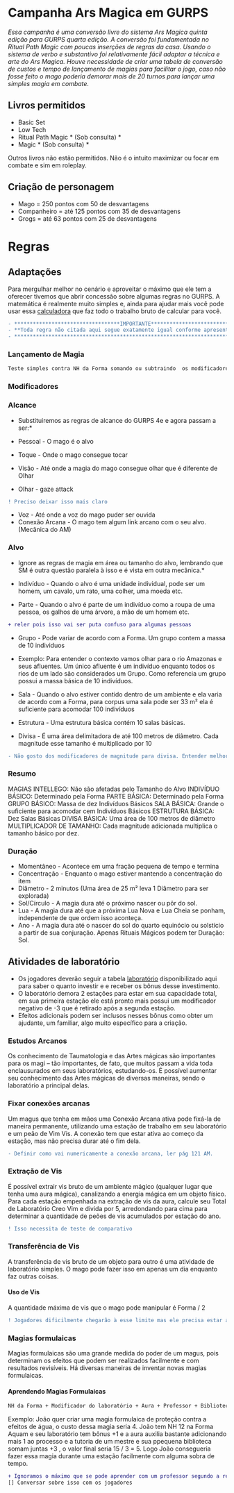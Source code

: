 # Campanha Ars Magica em GURPS



*Essa campanha é uma conversão livre do sistema Ars Magica quinta edição para GURPS quarta edição. A conversão foi fundamentada no Ritual Path Magic com poucas inserções de regras da casa. Usando o sistema de verbo e substantivo foi relativamente fácil adaptar a técnica e arte do Ars Magica. Houve necessidade de criar uma tabela de conversão de custos e tempo de lançamento de magias para facilitar o jogo, caso não fosse feito o mago poderia demorar mais de 20 turnos para lançar uma simples magia em combate.* 

## Livros permitidos

* Basic Set
* Low Tech
* Ritual Path Magic * (Sob consulta) *
* Magic * (Sob consulta) *

Outros livros não estão permitidos. Não é o intuito maximizar ou focar em combate e sim em roleplay. 


## Criação de personagem

* Mago = 250 pontos com 50 de desvantagens
* Companheiro = até 125 pontos com 35 de desvantagens
* Grogs = até 63 pontos com 25 de desvantagens


# Regras

## Adaptações

Para mergulhar melhor no cenário e aproveitar o máximo que ele tem a oferecer tivemos que abrir concessão sobre algumas regras no GURPS. A matemática é realmente muito simples e, ainda para ajudar mais você pode usar essa [calculadora](https://github.com/cefasheli/Ars-Magica/tree/main/Tabelas/Calculadora%20de%20Magia) que faz todo o trabalho bruto de calcular para você.

```DIFF
- **********************************IMPORTANTE*****************************************
- **Toda regra não citada aqui segue exatamente igual conforme apresentada no GURPS 4e**
- **************************************************************************************
```

### Lançamento de Magia 

```diff
Teste simples contra NH da Forma somando ou subtraindo  os modificadores
```

### Modificadores

### Alcance

* Substituiremos as regras de alcance do GURPS 4e e agora passam a ser:*

* Pessoal - O mago é o alvo
* Toque - Onde o mago consegue tocar
* Visão - Até onde a magia do mago consegue olhar que é diferente de Olhar
* Olhar - gaze attack
```diff
! Preciso deixar isso mais claro
```
* Voz - Até onde a voz do mago  puder ser ouvida
* Conexão Arcana - O mago tem algum link arcano com o seu alvo. (Mecânica do AM)

### Alvo

* Ignore as regras de magia em área ou tamanho do alvo, lembrando que SM é outra questão paralela à isso e é vista em outra mecânica.* 

* Indivíduo - Quando o alvo é uma unidade individual, pode ser um homem, um cavalo, um rato, uma colher, uma moeda etc.
* Parte - Quando o alvo é parte de um indivíduo como a roupa de uma pessoa, os galhos de uma árvore, a mão de um homem etc.
```diff
+ reler pois isso vai ser puta confuso para algumas pessoas
```
* Grupo - Pode variar de acordo com a Forma. Um grupo contem a massa de 10 individuos

* Exemplo: Para entender o contexto vamos olhar para o rio Amazonas e seus afluentes. Um único afluente é um indivíduo enquanto todos os rios de um lado são considerados um Grupo. Como referencia um grupo possui a massa básica de 10 indivíduos.

* Sala - Quando o alvo estiver contido dentro de um ambiente e ela varia de acordo com a Forma, para corpus uma sala pode ser 33 m² ela é suficiente para acomodar 100 indivíduos
* Estrutura - Uma estrutura básica contém 10 salas básicas.
* Divisa - É uma área delimitadora de até 100 metros de diâmetro. Cada magnitude esse tamanho é multiplicado por 10 
```diff
- Não gosto dos modificadores de magnitude para divisa. Entender melhor, testar, aceitar ou arranjar solução.
```
### Resumo
MAGIAS INTELLEGO: Não são afetadas pelo Tamanho do Alvo
INDIVÍDUO BÁSICO: Determinado pela Forma
PARTE BÁSICA: Determinado pela Forma
GRUPO BÁSICO: Massa de dez Indivíduos Básicos
SALA BÁSICA: Grande o suficiente para acomodar cem Indivíduos Básicos
ESTRUTURA BÁSICA: Dez Salas Básicas
DIVISA BÁSICA: Uma área de 100 metros de diâmetro
MULTIPLICADOR DE TAMANHO: Cada magnitude adicionada multiplica o tamanho básico por dez.


### Duração

* Momentâneo - Acontece em uma fração pequena de tempo e termina
* Concentração - Enquanto o mago estiver mantendo a concentração do item 
* Diâmetro - 2 minutos (Uma área de 25 m² leva 1 Diâmetro para ser explorada)
* Sol/Círculo - A magia dura até o próximo nascer ou pôr do sol.
* Lua - A magia dura até que a próxima Lua Nova e Lua Cheia se ponham, independente de que ordem isso aconteça.
* Ano - A magia dura até o nascer do sol do quarto equinócio ou solstício a partir de sua conjuração. Apenas Rituais Mágicos podem ter Duração: Sol.

## Atividades de laboratório

* Os jogadores deverão seguir a tabela [laboratório](https://github.com/cefasheli/Ars-Magica/tree/main/Tabelas/Laborat%C3%B3rio) disponibilizado aqui para saber o quanto investir e e receber os bônus desse investimento. 
* O laboratório demora 2 estações para estar em sua capacidade total, em sua primeira estação ele está pronto mais possui um modificador negativo de -3 que é retirado após a segunda estação.
* Efeitos adicionais podem ser inclusos nesses bônus como obter um ajudante, um familiar, algo muito específico para a criação.

### Estudos Arcanos 

Os conhecimento de Taumatologia e das Artes mágicas são importantes para os magi – tão importantes, de fato, que muitos passam a vida toda enclausurados em seus laboratórios, estudando-os. É possível aumentar seu conhecimento das Artes mágicas de diversas maneiras, sendo o laboratório a principal delas.

### Fixar conexões arcanas

Um magus que tenha em mãos uma Conexão Arcana ativa  pode fixá-la de maneira permanente, utilizando uma estação de trabalho em seu laboratório e um peão de Vim Vis. A conexão tem que estar ativa ao começo da estação, mas não precisa durar até o fim dela.


```diff
- Definir como vai numericamente a conexão arcana, ler pág 121 AM.
```

### Extração de Vis

É possível extrair vis bruto de um ambiente mágico (qualquer lugar que tenha uma aura mágica), canalizando a energia mágica em um objeto físico. Para cada estação empenhada na extração de vis da aura, calcule seu Total de Laboratório Creo Vim e divida por 5, arredondando para cima para determinar a quantidade de peões de vis acumulados por estação do ano.

```diff
! Isso necessita de teste de comparativo
```

### Transferência de Vis

A transferência de vis bruto de um objeto para outro é uma atividade de laboratório simples. O mago pode fazer isso em apenas um dia enquanto faz outras coisas.

#### Uso de Vis

A quantidade máxima de vis que o mago pode manipular é Forma / 2

```diff
! Jogadores dificilmente chegarão à esse limite mas ele precisa estar aí, fazer teste de comparação.
```

### Magias formulaicas

Magias formulaicas são uma grande medida do poder de um magus, pois determinam os efeitos que podem ser realizados facilmente e com resultados  revisíveis. Há diversas maneiras de inventar novas magias formulaicas.

#### Aprendendo Magias Formulaicas

```diff
NH da Forma + Modificador do laboratório + Aura + Professor + Biblioteca = Valor Resultante dividido por 3
```

Exemplo: João quer criar uma magia formulaica de proteção contra a efeitos de água, o custo dessa magia seria 4. João tem NH 12 na Forma Aquam e seu laboratório tem bônus +1 e a aura auxilia bastante adicionando mais 1 ao processo e a tutoria de um mestre e sua ppequena biblioteca somam juntas +3 , o valor final seria 15 / 3 = 5. Logo João consegueria fazer essa magia durante uma estação facilmente com alguma sobra de tempo.

```diff
+ Ignoramos o máximo que se pode aprender com um professor segundo a regra do ars magica para apenas adicionar bonus na criação de magia. O pró é que o jogador pode criar qualquer magia que desejar o contra é a falta de controle sobre magias muito poderosas ou de caráter duvidoso. 
[] Conversar sobre isso com os jogadores
```




